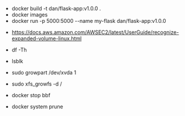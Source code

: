 - docker build -t dan/flask-app:v1.0.0 .
- docker images
- docker run -p 5000:5000 --name my-flask dan/flask-app:v1.0.0

* https://docs.aws.amazon.com/AWSEC2/latest/UserGuide/recognize-expanded-volume-linux.html
- df -Th
- lsblk
- sudo growpart /dev/xvda 1
- sudo xfs_growfs -d /

- docker stop bbf
- docker system prune